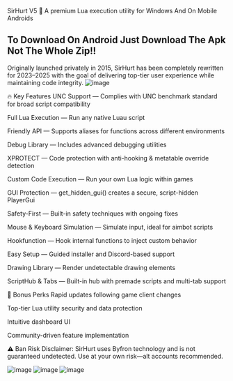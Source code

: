 SirHurt V5 🚀
A premium Lua execution utility for Windows And On Mobile Androids

## To Download On Android Just Download The Apk Not The Whole Zip!!

Originally launched privately in 2015, SirHurt has been completely rewritten for 2023–2025 with the goal of delivering top-tier user experience while maintaining code integrity.
![image](https://github.com/user-attachments/assets/92edf913-a4ca-4db5-a63e-0589eb54426b)

🔥 Key Features
UNC Support — Complies with UNC benchmark standard for broad script compatibility

Full Lua Execution — Run any native Luau script

Friendly API — Supports aliases for functions across different environments

Debug Library — Includes advanced debugging utilities

XPROTECT — Code protection with anti-hooking & metatable override detection

Custom Code Execution — Run your own Lua logic within games

GUI Protection — get_hidden_gui() creates a secure, script-hidden PlayerGui

Safety-First — Built-in safety techniques with ongoing fixes

Mouse & Keyboard Simulation — Simulate input, ideal for aimbot scripts

Hookfunction — Hook internal functions to inject custom behavior

Easy Setup — Guided installer and Discord-based support

Drawing Library — Render undetectable drawing elements

ScriptHub & Tabs — Built-in hub with premade scripts and multi-tab support

🎁 Bonus Perks
Rapid updates following game client changes

Top-tier Lua utility security and data protection

Intuitive dashboard UI

Community-driven feature implementation

⚠️ Ban Risk Disclaimer: SirHurt uses Byfron technology and is not guaranteed undetected. Use at your own risk—alt accounts recommended.

![image](https://github.com/user-attachments/assets/36763dfe-f37e-4f2e-9e45-3c536cca2e5a)
![image](https://github.com/user-attachments/assets/62f046ff-14c6-43f5-b4dd-bd225ba78c28)
![image](https://github.com/user-attachments/assets/584e19cb-520e-465a-ba64-0edf1bb41400)

